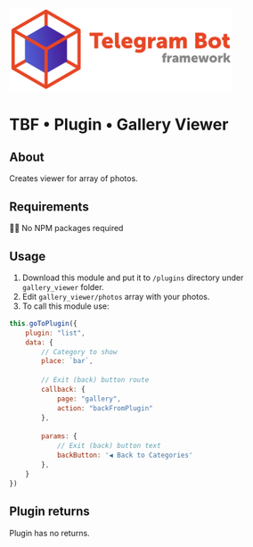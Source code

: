 <img src="https://github.com/powerdot/Telegram-Bot-Framework/blob/master/assets/head1-crop-trans.png?raw=true" width=400/>

# TBF • Plugin • Gallery Viewer

## About
Creates viewer for array of photos.  

## Requirements

🙅‍♂️ No NPM packages required

## Usage

1. Download this module and put it to `/plugins` directory under `gallery_viewer` folder.
2. Edit `gallery_viewer/photos` array with your photos.
3. To call this module use:
```js
this.goToPlugin({
    plugin: "list",
    data: {
        // Category to show
        place: `bar`, 

        // Exit (back) button route
        callback: {
            page: "gallery",
            action: "backFromPlugin"
        },

        params: { 
            // Exit (back) button text
            backButton: '◀️ Back to Categories' 
        },
    }
})
```

## Plugin returns

Plugin has no returns.




